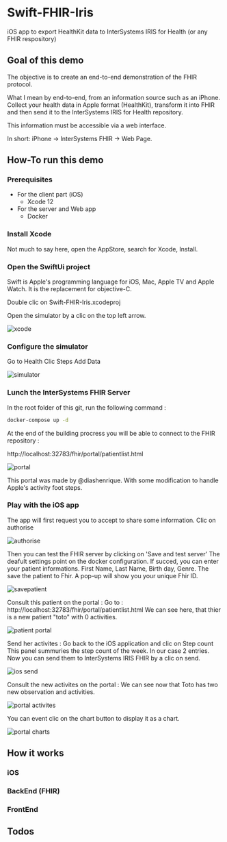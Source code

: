 # Swift-FHIR-Iris
iOS app to export HealthKit data to InterSystems IRIS for Health (or any FHIR respository)

## Goal of this demo

The objective is to create an end-to-end demonstration of the FHIR protocol.

What I mean by end-to-end, from an information source such as an iPhone. 
Collect your health data in Apple format (HealthKit), transform it into FHIR and then send it to the InterSystems IRIS for Health repository.

This information must be accessible via a web interface.


In short: iPhone -> InterSystems FHIR -> Web Page.


## How-To run this demo

### Prerequisites

 * For the client part (iOS)
   * Xcode 12
 * For the server and Web app
   * Docker

### Install Xcode

Not much to say here, open the AppStore, search for Xcode, Install.

### Open the SwiftUi project

Swift is Apple's programming language for iOS, Mac, Apple TV and Apple Watch. It is the replacement for objective-C.

Double clic on Swift-FHIR-Iris.xcodeproj

Open the simulator by a clic on the top left arrow.

![xcode](https://raw.githubusercontent.com/grongierisc/Swift-FHIR-Iris/main/img/gif/xcode_and_simulator.gif)


### Configure the simulator

Go to Health
Clic Steps
Add Data

![simulator](https://raw.githubusercontent.com/grongierisc/Swift-FHIR-Iris/main/img/gif/configuration_simulator.gif)

### Lunch the InterSystems FHIR Server

In the root folder of this git, run the following command :

```sh
docker-compose up -d
```

At the end of the building procress you will be able to connect to the FHIR repository :

http://localhost:32783/fhir/portal/patientlist.html

![portal](https://raw.githubusercontent.com/grongierisc/Swift-FHIR-Iris/main/img/gif/portal_default.png)

This portal was made by @diashenrique. 
With some modification to handle Apple's activity foot steps.

### Play with the iOS app

The app will first request you to accept to share some information.
Clic on authorise

![authorise](https://raw.githubusercontent.com/grongierisc/Swift-FHIR-Iris/main/img/gif/ios_authorise.gif)

Then you can test the FHIR server by clicking on 'Save and test server'
The deafult settings point on the docker configuration.
If succed, you can enter your patient informations.
First Name, Last Name, Birth day, Genre.
The save the patient to Fhir. A pop-up will show you your unique Fhir ID.

![savepatient](https://raw.githubusercontent.com/grongierisc/Swift-FHIR-Iris/main/img/gif/save_patient.gif)

Consult this patient on the portal :
Go to : http://localhost:32783/fhir/portal/patientlist.html
We can see here, that thier is a new patient "toto" with 0 activities.

![patient portal](https://raw.githubusercontent.com/grongierisc/Swift-FHIR-Iris/main/img/gif/patient_toto.png)

Send her activites :
Go back to the iOS application and clic on Step count
This panel summuries the step count of the week. In our case 2 entries.
Now you can send them to InterSystems IRIS FHIR by a clic on send.

![ios send](https://raw.githubusercontent.com/grongierisc/Swift-FHIR-Iris/main/img/gif/ios_send.gif)

Consult the new activites on the portal :
We can see now that Toto has two new observation and activities.

![portal activites](https://raw.githubusercontent.com/grongierisc/Swift-FHIR-Iris/main/img/gif/portal_activities.gif)

You can event clic on the chart button to display it as a chart.

![portal charts](https://raw.githubusercontent.com/grongierisc/Swift-FHIR-Iris/main/img/gif/portal_chart.gif)

## How it works



### iOS

### BackEnd (FHIR)

### FrontEnd

## Todos


